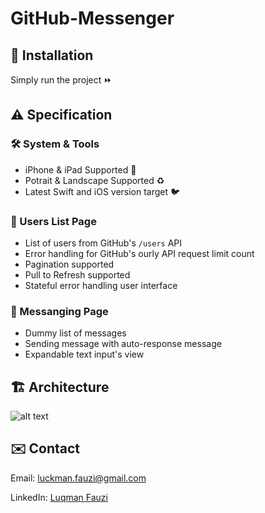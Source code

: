 #  GitHub-Messenger


## 📲 Installation
Simply run the project ⏩

## ⚠️ Specification
### 🛠 System & Tools
* iPhone & iPad Supported 📱
* Potrait & Landscape Supported ♻
* Latest Swift and iOS version target 🐦

### 🐙 Users List Page
* List of users from GitHub's `/users` API
* Error handling for GitHub's ourly API request limit count
* Pagination supported
* Pull to Refresh supported
* Stateful error handling user interface

### 💬 Messanging Page
* Dummy list of messages
* Sending message with auto-response message
* Expandable text input's view


## 🏗 Architecture
![alt text](https://github.com/m-rec/14feefc97d252cd97a55e1cff7e9118798697ee5/blob/develop/GitHub-Messenger/GitHub-Messenger/Resources/VIPER-diagram.png "VIPER's overview components")


## ✉️ Contact
Email: [luckman.fauzi@gmail.com](luckman.fauzi@gmail.com)

LinkedIn: [Luqman Fauzi](https://www.linkedin.com/in/luqman-fauzi-523848a9/i)
